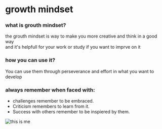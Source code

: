 # growth mindset
### **what is grouth mindset?**
<p>the grouth mindset is way to make you more creative and think in a good way
<br>and it's helpfull for your work or study if you want to imprve on it </p>

### how you can use it?
<p>You can use them through perseverance and effort in what you want to develop</p>

### always remember when faced with:
- challenges remember to be embraced.
- Criticism remembers to learn from it.
- Success with others remember to be inspiered by them.

![this is me](me.jpg)
